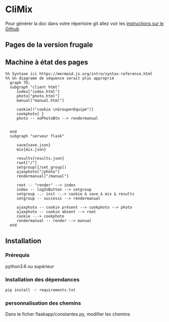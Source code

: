 # CliMix

Pour générer la doc dans votre répertoire git allez voir les [instructions sur le Github](https://github.com/pascalacco/CliMix/blob/doc/doc/source/doc_howto.md)

## Pages de la version frugale

## Machine à état des pages

```mermaid
%% Syntaxe ici https://mermaid.js.org/intro/syntax-reference.html
%% Un diagrame de séquence serait plus approprié
  graph TD;
  subgraph "client html"
     index["index.html"] 
     photo["photo.html"]
     manual["manual.html"]
     
     cookie[("cookie \nGroupe+Equipe")]     
     cookphoto{ }
     photo -- noPhotoBtn --> rendermanual


  end
  subgraph "serveur flask"

     save{save.json}
     mix{mix.json}
     
     results{results.json}
     root["/"]
     setgroup([/set_group])
     ajaxphoto["/photo"]
     rendermanual["/manual"]

     root -- "render" --> index
     index -- logInButton --> setgroup
     setgroup -.- init -.-> cookie & save & mix & results 
     setgroup -- successs --> rendermanual

     ajaxphoto -- cookie présent --> cookphoto --> photo
     ajaxphoto -- cookie absent --> root
     cookie -.-> cookphoto
     rendermanual -- render --> manual
  end
```



## Installation

### Prérequis
python3.6 ou supérieur

### Installation des dépendances
```bash
pip install -r requirements.txt
```
### personnalisation des chemins
Dans le ficher flaskapp/constantes.py, modifier les chemins
 

